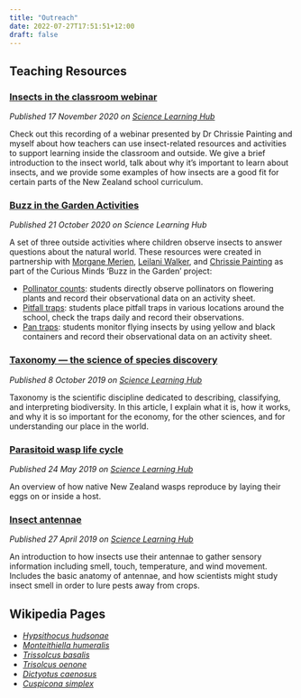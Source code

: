```yaml
---
title: "Outreach"
date: 2022-07-27T17:51:51+12:00
draft: false
---
```

## Teaching Resources

### <u>Insects in the classroom webinar</u>
<i>Published 17 November 2020 on <a href="https://www.sciencelearn.org.nz/resources/2998-all-about-insects">Science Learning Hub</a></i>

Check out this recording of a webinar presented by Dr Chrissie Painting and myself about how teachers can use insect-related resources and activities to support learning inside the classroom and outside. We give a brief introduction to the insect world, talk about why it’s important to learn about insects, and we provide some examples of how insects are a good fit for certain parts of the New Zealand school curriculum.

### <u>Buzz in the Garden Activities</u>
<i>Published 21 October 2020 on Science Learning Hub</i>

A set of three outside activities where children observe insects to answer questions about the natural world. These resources were created in partnership with <a href="https://morganemerien.com/">Morgane Merien</a>, <a href="https://leilani-walker.com/">Leilani Walker</a>, and <a href="https://chrissiepainting.com/">Chrissie Painting</a> as part of the Curious Minds ‘Buzz in the Garden’ project:

* <a href="https://www.sciencelearn.org.nz/resources/2982-pollinator-counts-insects-and-flowers">Pollinator counts</a>: students directly observe pollinators on flowering plants and record their observational data on an activity sheet.
* <a href="https://www.sciencelearn.org.nz/resources/2980-pitfall-traps-monitoring-ground-dwelling-insects">Pitfall traps</a>: students place pitfall traps in various locations around the school, check the traps daily and record their observations.
* <a href="https://www.sciencelearn.org.nz/resources/2981-yellow-pan-traps-monitoring-flying-insects">Pan traps</a>: students monitor flying insects by using yellow and black containers and record their observational data on an activity sheet.

### <u>Taxonomy — the science of species discovery</u>
<i>Published 8 October 2019 on <a href="https://www.sciencelearn.org.nz/resources/2829-taxonomy-the-science-of-species-discovery">Science Learning Hub</a></i>

Taxonomy is the scientific discipline dedicated to describing, classifying, and interpreting biodiversity. In this article, I explain what it is, how it works, and why it is so important for the economy, for the other sciences, and for understanding our place in the world.

### <u>Parasitoid wasp life cycle</u>
<i>Published 24 May 2019 on <a href="https://www.sciencelearn.org.nz/resources/2770-parasitoid-wasp-life-cycle">Science Learning Hub</a></i>

An overview of how native New Zealand wasps reproduce by laying their eggs on or inside a host.

### <u>Insect antennae</u>
<i>Published 27 April 2019 on <a href="https://www.sciencelearn.org.nz/resources/2756-insect-antennae">Science Learning Hub</a></i>

An introduction to how insects use their antennae to gather sensory information including smell, touch, temperature, and wind movement. Includes the basic anatomy of antennae, and how scientists might study insect smell in order to lure pests away from crops.

## Wikipedia Pages

* <i><a href="URL">Hypsithocus hudsonae</a></i>
* <i><a href="URL">Monteithiella humeralis</a></i>
* <i><a href="URL">Trissolcus basalis</a></i>
* <i><a href="URL">Trisolcus oenone</a></i>
* <i><a href="URL">Dictyotus caenosus</a></i>
* <i><a href="URL">Cuspicona simplex</a></i>

